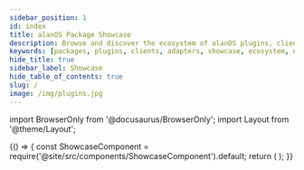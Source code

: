 ```yaml
---
sidebar_position: 1
id: index
title: alanOS Package Showcase
description: Browse and discover the ecosystem of alanOS plugins, clients, and adapters
keywords: [packages, plugins, clients, adapters, showcase, ecosystem, extensions]
hide_title: true
sidebar_label: Showcase
hide_table_of_contents: true
slug: /
image: /img/plugins.jpg
---
```


import BrowserOnly from '@docusaurus/BrowserOnly';
import Layout from '@theme/Layout';

<BrowserOnly>
{() => {
  const ShowcaseComponent = require('@site/src/components/ShowcaseComponent').default;
  return (
    <ShowcaseComponent />
  );
}}
</BrowserOnly>
